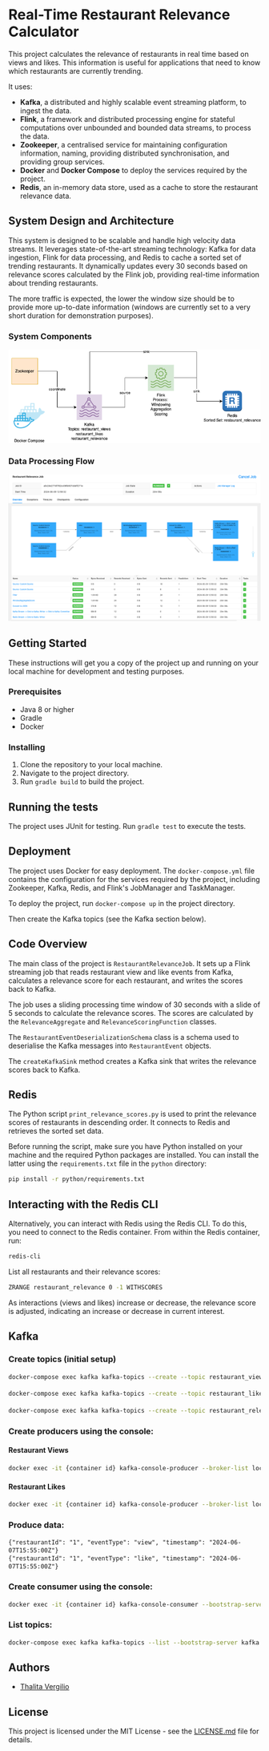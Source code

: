 # Real-Time Restaurant Relevance Calculator

This project calculates the relevance of restaurants in real time based on views and likes.
This information is useful for applications that need to know which restaurants are currently trending.

It uses:
* **Kafka**, a distributed and highly scalable event streaming platform, to ingest the data.
* **Flink**, a framework and distributed processing engine for stateful computations over unbounded and bounded data streams, to process the data.
* **Zookeeper**, a centralised service for maintaining configuration information, naming, providing distributed synchronisation, and providing group services.
* **Docker** and **Docker Compose** to deploy the services required by the project.
* **Redis**, an in-memory data store, used as a cache to store the restaurant relevance data.

## System Design and Architecture
This system is designed to be scalable and handle high velocity data streams. It leverages state-of-the-art streaming technology: Kafka for data ingestion, Flink for data processing, and Redis to cache a sorted set of trending restaurants.
It dynamically updates every 30 seconds based on relevance scores calculated by the Flink job, providing real-time information about trending restaurants.

The more traffic is expected, the lower the window size should be to provide more up-to-date information (windows are currently set to a very short duration for demonstration purposes).

### System Components
![architecture.png](assets%2Fimages%2Farchitecture.png)

### Data Processing Flow
![flink.png](assets/images/flink.png)

## Getting Started

These instructions will get you a copy of the project up and running on your local machine for development and testing purposes.

### Prerequisites

- Java 8 or higher
- Gradle
- Docker

### Installing

1. Clone the repository to your local machine.
2. Navigate to the project directory.
3. Run `gradle build` to build the project.

## Running the tests

The project uses JUnit for testing. Run `gradle test` to execute the tests.

## Deployment

The project uses Docker for easy deployment. The `docker-compose.yml` file contains the configuration for the services required by the project, including Zookeeper, Kafka, Redis, and Flink's JobManager and TaskManager.

To deploy the project, run `docker-compose up` in the project directory.

Then create the Kafka topics (see the Kafka section below).

## Code Overview

The main class of the project is `RestaurantRelevanceJob`. It sets up a Flink streaming job that reads restaurant view and like events from Kafka, calculates a relevance score for each restaurant, and writes the scores back to Kafka.

The job uses a sliding processing time window of 30 seconds with a slide of 5 seconds to calculate the relevance scores. The scores are calculated by the `RelevanceAggregate` and `RelevanceScoringFunction` classes.

The `RestaurantEventDeserializationSchema` class is a schema used to deserialise the Kafka messages into `RestaurantEvent` objects.

The `createKafkaSink` method creates a Kafka sink that writes the relevance scores back to Kafka.

## Redis

The Python script `print_relevance_scores.py` is used to print the relevance scores of restaurants in descending order. It connects to Redis and retrieves the sorted set data.

Before running the script, make sure you have Python installed on your machine and the required Python packages are installed. You can install the latter using the `requirements.txt` file in the `python` directory:

```bash
pip install -r python/requirements.txt
```

## Interacting with the Redis CLI
Alternatively, you can interact with Redis using the Redis CLI. To do this, you need to connect to the Redis container.
From within the Redis container, run:

```bash
redis-cli
```
List all restaurants and their relevance scores:

```bash
ZRANGE restaurant_relevance 0 -1 WITHSCORES
```

As interactions (views and likes) increase or decrease, the relevance score is adjusted, indicating an increase or decrease in current interest.

## Kafka

### Create topics (initial setup)

```bash
docker-compose exec kafka kafka-topics --create --topic restaurant_views --partitions 1 --replication-factor 1 --bootstrap-server kafka:9092

docker-compose exec kafka kafka-topics --create --topic restaurant_likes --partitions 1 --replication-factor 1 --bootstrap-server kafka:9092

docker-compose exec kafka kafka-topics --create --topic restaurant_relevance --partitions 1 --replication-factor 1 --bootstrap-server kafka:9092
```    

### Create producers using the console:
#### Restaurant Views
```bash
docker exec -it {container id} kafka-console-producer --broker-list localhost:9092 --topic restaurant_views
```
#### Restaurant Likes
```bash
docker exec -it {container id} kafka-console-producer --broker-list localhost:9092 --topic restaurant_likes
```
### Produce data:

```
{"restaurantId": "1", "eventType": "view", "timestamp": "2024-06-07T15:55:00Z"}
{"restaurantId": "1", "eventType": "like", "timestamp": "2024-06-07T15:55:00Z"}
```

### Create consumer using the console:

```bash
docker exec -it {container id} kafka-console-consumer --bootstrap-server localhost:9092 --topic restaurant_relevance --from-beginning
```

### List topics:

```bash
docker-compose exec kafka kafka-topics --list --bootstrap-server kafka:9092
```

## Authors

- [Thalita Vergilio](https://github.com/tvergilio)

## License

This project is licensed under the MIT License - see the [LICENSE.md](LICENSE.md) file for details.

